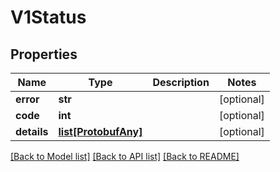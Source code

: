# V1Status

## Properties
Name | Type | Description | Notes
------------ | ------------- | ------------- | -------------
**error** | **str** |  | [optional] 
**code** | **int** |  | [optional] 
**details** | [**list[ProtobufAny]**](ProtobufAny.md) |  | [optional] 

[[Back to Model list]](../README.md#documentation-for-models) [[Back to API list]](../README.md#documentation-for-api-endpoints) [[Back to README]](../README.md)


